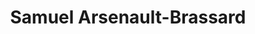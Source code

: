 ---
title       : "Samuel Arsenault-Brassard"
photo       : "sam-ab.jpg"
occupation  : "Artist, Architecture Specialist"

links:
 - icon     : "fa-facebook"
   url      : ""
 - icon     : "fa-twitter"
   url      : "https://twitter.com/Sam__AB"
 - icon     : "fa-linkedin"
   url      : "https://ca.linkedin.com/in/samuel-arsenault-brassard-69340a78"
 - icon     : "fa-instagram"
   url      : ""
 - icon     : "fa-soundcloud"
   url      : ""
 - icon     : "fa-vimeo-square"
   url      : ""
 - icon     : "fa-github"
   url      : ""
 - icon     : "fa-tumblr"
   url      : ""
 - icon     : "fa-globe"
   url      : ""
---